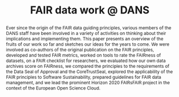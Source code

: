 ---
abstract: 'Ever since the origin of the FAIR data guiding principles, various members
  of the DANS staff have been involved in a variety of activities on thinking about
  their implications and implementing them. This paper presents an overview of the
  fruits of our work so far and sketches our ideas for the years to come. We were
  involved as co-authors of the original publication on the FAIR principles, developed
  and tested

  FAIR metrics, worked on tools to rate the FAIRness of datasets, on a FAIR checklist
  for researchers, we evaluated how our own data archives score on FAIRness, we compared
  the principles to the requirements of the Data Seal of Approval and the CoreTrustSeal,
  explored the applicability of the FAIR principles to Software Sustainability, prepared
  guidelines for FAIR data management, and we lead the prominent Horizon 2020 FAIRsFAIR
  project in the context of the European Open Science Cloud.'
creators:
- Francesca Morselli
- Marjan Grootveld
- Peter Doorn
date: null
document_url: https://services.phaidra.univie.ac.at/api/object/o:1081726/download
grand_parent: iPRES
institutions: []
keywords: []
landing_page_url: https://phaidra.univie.ac.at/o:1081726
language: eng
layout: publication
license: CC BY 4.0 International
notes_url: null
parent: iPRES 2019
publication_type: paper
size: 397746
slides_url: null
source_name: iPRES
stream_url: null
title: 'FAIR data work @ DANS '
year: 2019
---